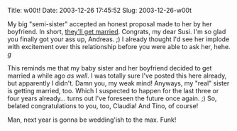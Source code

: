 Title: w00t!
Date: 2003-12-26 17:45:52
Slug: 2003-12-26-w00t


My big "semi-sister" accepted an honest proposal made to her by her boyfriend.
In short, [they'll get married][1]. Congrats, my dear Susi. I'm so glad you
finally got your ass up, Andreas. ;) I already thought I'd see her implode
with excitement over this relationship before you were able to ask her, hehe.
_g_

This reminds me that my baby sister and her boyfriend decided to get married a
while ago _as well_. I was totally sure I've posted this here already, but
apparently I didn't. Damn you, my weak mind! Anyways, my "real" sister is
getting married, too. Which I suspected to happen for the last three or four
years already… turns out I've foreseen the future once again. ;) So, belated
congratulations to you, too, Claudia! And Tino, of course!

Man, next year is gonna be wedding'ish to the max. Funk!

   [1]: /entry/12423
